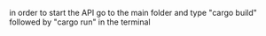 in order to start the API go to the main folder and type "cargo build" followed by "cargo run" in the terminal
